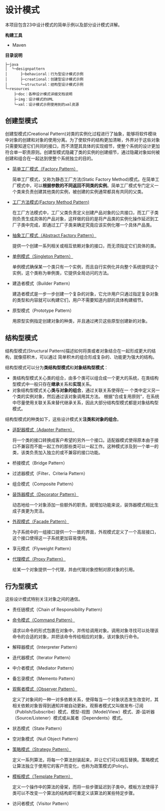 # 设计模式

本项目包含23中设计模式的简单示例以及部分设计模式详解。

**构建工具**

- Maven

**目录说明**

```
├─java
│  └─designpattern
│      ├─behavioral：行为型设计模式示例
│      ├─creational：创建型设计模式示例
│      └─structural：结构型设计模式示例
└─resources
    ├─doc：各种设计模式详细文档说明
    ├─img：设计模式的UML
    └─xml：设计模式示例使用到的xml资源
```



## 创建型模式

创建型模式(Creational Pattern)对类的实例化过程进行了抽象，能够将软件模块中对象的创建和对象的使用分离。为了使软件的结构更加清晰，外界对于这些对象只需要知道它们共同的接口，而不清楚其具体的实现细节，使整个系统的设计更加符合单一职责原则。创建型模式隐藏了类的实例的创建细节，通过隐藏对象如何被创建和组合在一起达到使整个系统独立的目的。

- [简单工厂模式（Factory Pattern）](https://github.com/Grootzz/design-pattern/blob/master/src/main/resources/doc/creational/简单工厂模式.md)

  简单工厂模式，又称为静态工厂方法(Static Factory Method)模式。在简单工厂模式中，可以**根据参数的不同返回不同类的实例**。简单工厂模式专门定义一个类来负责创建其他类的实例，被创建的实例通常都具有共同的父类。

- [工厂方法模式(Factory Method Pattern)](https://github.com/Grootzz/design-pattern/blob/master/src/main/resources/doc/creational/工厂方法模式.md)

  在工厂方法模式中，工厂父类负责定义创建产品对象的公共接口，而工厂子类则负责生成具体的产品对象，这样做的目的是将产品类的实例化操作延迟到工厂子类中完成，即通过工厂子类来确定究竟应该实例化哪一个具体产品类。

- [抽象工厂模式（Abstract Factory Pattern）](https://github.com/Grootzz/design-pattern/blob/master/src/main/resources/doc/creational/抽象工厂模式.md)

  提供一个创建一系列相关或相互依赖对象的接口，而无须指定它们具体的类。

- [单例模式（Singleton Pattern）](https://github.com/Grootzz/design-pattern/blob/master/src/main/resources/doc/creational/单例模式.md)

  单例模式确保某一个类只有一个实例，而且自行实例化并向整个系统提供这个实例，这个类称为单例类，它提供全局访问的方法。

- 建造者模式（Builder Pattern）

  建造者模式是一步一步创建一个复杂的对象，它允许用户只通过指定复杂对象的类型和内容就可以构建它们，用户不需要知道内部的具体构建细节。

- 原型模式（Prototype Pattern）

  用原型实例指定创建对象的种类，并且通过拷贝这些原型创建新的对象。

##  结构型模式
结构型模式(Structural Pattern)描述如何将类或者对象结合在一起形成更大的结构，就像搭积木，可以通过 简单积木的组合形成复杂的、功能更为强大的结构。

结构型模式可以分为**类结构型模式**和**对象结构型模式**：

- 类结构型模式关心类的组合，由多个类可以组合成一个更大的系统，在类结构型模式中一般只存在**继承**关系和**实现**关系。
- 对象结构型模式关心**类与对象的组合**，通过关联关系使得在一 个类中定义另一个类的实例对象，然后通过该对象调用其方法。 根据“合成复用原则”，在系统中尽量使用关联关系来替代继承关系，因此大部分结构型模式都是对象结构型模式。

结构型模式的种类如下，这些设计模式关**注类和对象的组合**。

- [适配器模式（Adapter Pattern）](https://github.com/Grootzz/design-pattern/blob/master/src/main/resources/doc/structural/适配器模式.md)

  将一个类的接口转换成客户希望的另外一个接口。适配器模式使得原本由于接口不兼容而不能一起工作的那些类可以一起工作。这种模式涉及到一个单一的类，该类负责加入独立的或不兼容的接口功能。

- 桥接模式（Bridge Pattern）

- 过滤器模式（Filter、Criteria Pattern）

- 组合模式（Composite Pattern）

- [装饰器模式（Decorator Pattern）](https://github.com/Grootzz/design-pattern/blob/master/src/main/resources/doc/structural/装饰器模式.md)

  动态地给一个对象添加一些额外的职责。就增加功能来说，装饰器模式相比生成子类更为灵活。

- [外观模式（Facade Pattern）](https://github.com/Grootzz/design-pattern/blob/master/src/main/resources/doc/structural/外观模式.md)

  为子系统中的一组接口提供一个一致的界面，外观模式定义了一个高层接口，这个接口使得这一子系统更加容易使用。

- 享元模式（Flyweight Pattern）

- [代理模式（Proxy Pattern）](https://github.com/Grootzz/design-pattern/blob/master/src/main/resources/doc/structural/代理模式.md)

  给某一个对象提供一个代理，并由代理对象控制对原对象的引用。

##  行为型模式
这些设计模式特别关注对象之间的通信。

- 责任链模式（Chain of Responsibility Pattern）

- [命令模式（Command Pattern）](https://github.com/Grootzz/design-pattern/blob/master/src/main/resources/doc/behavioral/命令模式.md)

  请求以命令的形式包裹在对象中，并传给调用对象。调用对象寻找可以处理该命令的合适的对象，并把该命令传给相应的对象，该对象执行命令。

- 解释器模式（Interpreter Pattern）

- 迭代器模式（Iterator Pattern）

- 中介者模式（Mediator Pattern）

- 备忘录模式（Memento Pattern）

- [观察者模式（Observer Pattern）](https://github.com/Grootzz/design-pattern/blob/master/src/main/resources/doc/behavioral/观察者模式.md)

  定义了对象间的一种一对多依赖关系，使得每当一个对象状态发生改变时，其相关依赖对象皆得到通知并被自动更新。观察者模式又叫做发布-订阅（Publish/Subscribe）模式、模型-视图（Model/View）模式、源-监听器（Source/Listener）模式或从属者（Dependents）模式。

- 状态模式（State Pattern）

- 空对象模式（Null Object Pattern）

- [策略模式（Strategy Pattern）](https://github.com/Grootzz/design-pattern/blob/master/src/main/resources/doc/behavioral/策略模式.md)

  定义一系列算法，将每一个算法封装起来，并让它们可以相互替换。策略模式让算法独立于使用它的客户而变化，也称为政策模式(Policy)。

- [模板模式（Template Pattern）](https://github.com/Grootzz/design-pattern/blob/master/src/main/resources/doc/behavioral/模板模式.md)

  定义一个操作中的算法的骨架，而将一些步骤延迟到子类中。模板方法使得子类可以不改变一个算法的结构即可重定义该算法的某些特定步骤。

- 访问者模式（Visitor Pattern）